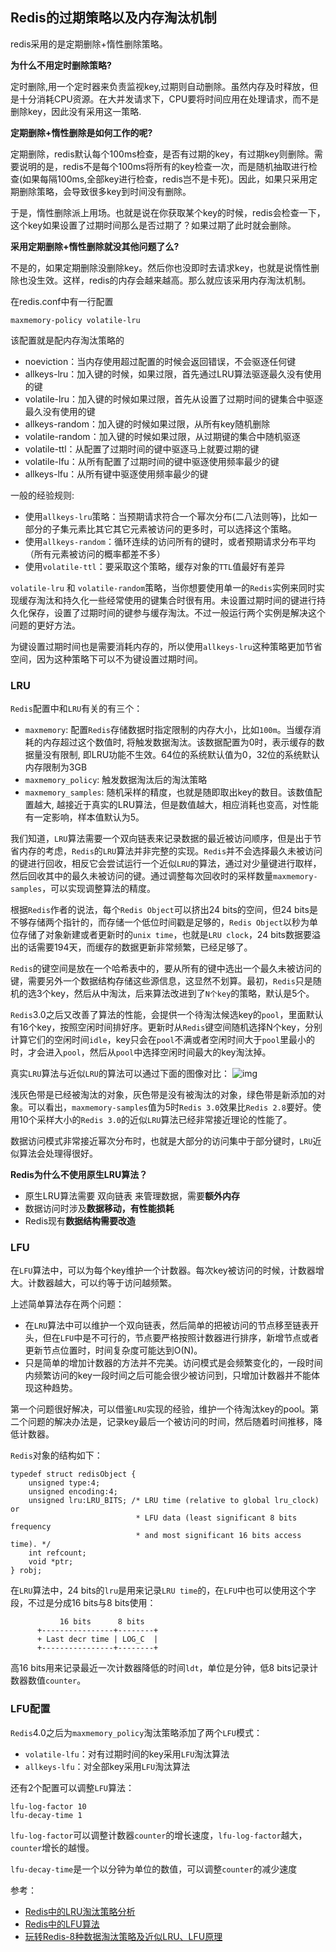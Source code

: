 ## Redis的过期策略以及内存淘汰机制

redis采用的是定期删除+惰性删除策略。

**为什么不用定时删除策略?**

定时删除,用一个定时器来负责监视key,过期则自动删除。虽然内存及时释放，但是十分消耗CPU资源。在大并发请求下，CPU要将时间应用在处理请求，而不是删除key，因此没有采用这一策略.

**定期删除+惰性删除是如何工作的呢?**

定期删除，redis默认每个100ms检查，是否有过期的key，有过期key则删除。需要说明的是，redis不是每个100ms将所有的key检查一次，而是随机抽取进行检查(如果每隔100ms,全部key进行检查，redis岂不是卡死)。因此，如果只采用定期删除策略，会导致很多key到时间没有删除。

于是，惰性删除派上用场。也就是说在你获取某个key的时候，redis会检查一下，这个key如果设置了过期时间那么是否过期了？如果过期了此时就会删除。

**采用定期删除+惰性删除就没其他问题了么?**

不是的，如果定期删除没删除key。然后你也没即时去请求key，也就是说惰性删除也没生效。这样，redis的内存会越来越高。那么就应该采用内存淘汰机制。

在redis.conf中有一行配置

```
maxmemory-policy volatile-lru
```

该配置就是配内存淘汰策略的

- noeviction：当内存使用超过配置的时候会返回错误，不会驱逐任何键
- allkeys-lru：加入键的时候，如果过限，首先通过LRU算法驱逐最久没有使用的键
- volatile-lru：加入键的时候如果过限，首先从设置了过期时间的键集合中驱逐最久没有使用的键
- allkeys-random：加入键的时候如果过限，从所有key随机删除
- volatile-random：加入键的时候如果过限，从过期键的集合中随机驱逐
- volatile-ttl：从配置了过期时间的键中驱逐马上就要过期的键
- volatile-lfu：从所有配置了过期时间的键中驱逐使用频率最少的键
- allkeys-lfu：从所有键中驱逐使用频率最少的键



一般的经验规则:

- 使用`allkeys-lru`策略：当预期请求符合一个幂次分布(二八法则等)，比如一部分的子集元素比其它其它元素被访问的更多时，可以选择这个策略。
- 使用`allkeys-random`：循环连续的访问所有的键时，或者预期请求分布平均（所有元素被访问的概率都差不多）
- 使用`volatile-ttl`：要采取这个策略，缓存对象的`TTL`值最好有差异

`volatile-lru` 和 `volatile-random`策略，当你想要使用单一的`Redis`实例来同时实现缓存淘汰和持久化一些经常使用的键集合时很有用。未设置过期时间的键进行持久化保存，设置了过期时间的键参与缓存淘汰。不过一般运行两个实例是解决这个问题的更好方法。

为键设置过期时间也是需要消耗内存的，所以使用`allkeys-lru`这种策略更加节省空间，因为这种策略下可以不为键设置过期时间。



### LRU

`Redis`配置中和`LRU`有关的有三个：

- `maxmemory`: 配置`Redis`存储数据时指定限制的内存大小，比如`100m`。当缓存消耗的内存超过这个数值时, 将触发数据淘汰。该数据配置为0时，表示缓存的数据量没有限制, 即LRU功能不生效。64位的系统默认值为0，32位的系统默认内存限制为3GB
- `maxmemory_policy`: 触发数据淘汰后的淘汰策略
- `maxmemory_samples`: 随机采样的精度，也就是随即取出key的数目。该数值配置越大, 越接近于真实的LRU算法，但是数值越大，相应消耗也变高，对性能有一定影响，样本值默认为5。

我们知道，`LRU`算法需要一个双向链表来记录数据的最近被访问顺序，但是出于节省内存的考虑，`Redis`的`LRU`算法并非完整的实现。`Redis`并不会选择最久未被访问的键进行回收，相反它会尝试运行一个近似`LRU`的算法，通过对少量键进行取样，然后回收其中的最久未被访问的键。通过调整每次回收时的采样数量`maxmemory-samples`，可以实现调整算法的精度。

根据`Redis`作者的说法，每个`Redis Object`可以挤出24 bits的空间，但24 bits是不够存储两个指针的，而存储一个低位时间戳是足够的，`Redis Object`以秒为单位存储了对象新建或者更新时的`unix time`，也就是`LRU clock`，24 bits数据要溢出的话需要194天，而缓存的数据更新非常频繁，已经足够了。

`Redis`的键空间是放在一个哈希表中的，要从所有的键中选出一个最久未被访问的键，需要另外一个数据结构存储这些源信息，这显然不划算。最初，`Redis`只是随机的选3个key，然后从中淘汰，后来算法改进到了`N个key`的策略，默认是5个。

`Redis`3.0之后又改善了算法的性能，会提供一个待淘汰候选key的`pool`，里面默认有16个key，按照空闲时间排好序。更新时从`Redis`键空间随机选择N个key，分别计算它们的空闲时间`idle`，key只会在`pool`不满或者空闲时间大于`pool`里最小的时，才会进入`pool`，然后从`pool`中选择空闲时间最大的key淘汰掉。

真实`LRU`算法与近似`LRU`的算法可以通过下面的图像对比： ![img](https://upload-images.jianshu.io/upload_images/12062369-7fae1afe70569623.png)

浅灰色带是已经被淘汰的对象，灰色带是没有被淘汰的对象，绿色带是新添加的对象。可以看出，`maxmemory-samples`值为5时`Redis 3.0`效果比`Redis 2.8`要好。使用10个采样大小的`Redis 3.0`的近似`LRU`算法已经非常接近理论的性能了。

数据访问模式非常接近幂次分布时，也就是大部分的访问集中于部分键时，`LRU`近似算法会处理得很好。

**Redis为什么不使用原生LRU算法？**

- 原生LRU算法需要 双向链表 来管理数据，需要**额外内存**
- 数据访问时涉及**数据移动，有性能损耗**
- Redis现有**数据结构需要改造**



### LFU

在`LFU`算法中，可以为每个key维护一个计数器。每次key被访问的时候，计数器增大。计数器越大，可以约等于访问越频繁。

上述简单算法存在两个问题：

- 在`LRU`算法中可以维护一个双向链表，然后简单的把被访问的节点移至链表开头，但在`LFU`中是不可行的，节点要严格按照计数器进行排序，新增节点或者更新节点位置时，时间复杂度可能达到O(N)。
- 只是简单的增加计数器的方法并不完美。访问模式是会频繁变化的，一段时间内频繁访问的key一段时间之后可能会很少被访问到，只增加计数器并不能体现这种趋势。

第一个问题很好解决，可以借鉴`LRU`实现的经验，维护一个待淘汰key的pool。第二个问题的解决办法是，记录key最后一个被访问的时间，然后随着时间推移，降低计数器。

`Redis`对象的结构如下：

```
typedef struct redisObject {
    unsigned type:4;
    unsigned encoding:4;
    unsigned lru:LRU_BITS; /* LRU time (relative to global lru_clock) or
                            * LFU data (least significant 8 bits frequency
                            * and most significant 16 bits access time). */
    int refcount;
    void *ptr;
} robj;
```

在`LRU`算法中，24 bits的`lru`是用来记录`LRU time`的，在`LFU`中也可以使用这个字段，不过是分成16 bits与8 bits使用：

```
           16 bits      8 bits
      +----------------+--------+
      + Last decr time | LOG_C  |
      +----------------+--------+
```

高16 bits用来记录最近一次计数器降低的时间`ldt`，单位是分钟，低8 bits记录计数器数值`counter`。

### LFU配置

`Redis`4.0之后为`maxmemory_policy`淘汰策略添加了两个`LFU`模式：

- `volatile-lfu`：对有过期时间的key采用`LFU`淘汰算法
- `allkeys-lfu`：对全部key采用`LFU`淘汰算法

还有2个配置可以调整`LFU`算法：

```
lfu-log-factor 10
lfu-decay-time 1
```

`lfu-log-factor`可以调整计数器`counter`的增长速度，`lfu-log-factor`越大，`counter`增长的越慢。

`lfu-decay-time`是一个以分钟为单位的数值，可以调整`counter`的减少速度



参考：

- [Redis中的LRU淘汰策略分析](https://www.cnblogs.com/linxiyue/p/10945216.html)
- [Redis中的LFU算法](https://www.cnblogs.com/linxiyue/p/10955533.html)
- [玩转Redis-8种数据淘汰策略及近似LRU、LFU原理](https://www.cnblogs.com/phyger/p/14068656.html)

